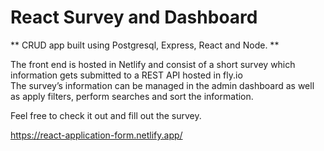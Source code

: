 # React Survey and Dashboard

** CRUD app built using Postgresql, Express, React and Node. **

The front end is hosted in Netlify and consist of a short survey which information gets submitted to a REST API hosted in fly.io  
The survey’s information can be managed in the admin dashboard as well as apply filters, perform searches and sort the information.

Feel free to check it out and fill out the survey.

https://react-application-form.netlify.app/
